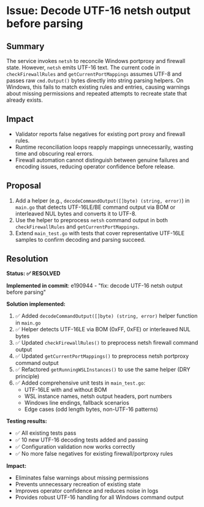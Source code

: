 # Issue: Decode UTF-16 netsh output before parsing

## Summary
The service invokes `netsh` to reconcile Windows portproxy and firewall state. However, `netsh` emits UTF-16 text. The current code in `checkFirewallRules` and `getCurrentPortMappings` assumes UTF-8 and passes raw `cmd.Output()` bytes directly into string parsing helpers. On Windows, this fails to match existing rules and entries, causing warnings about missing permissions and repeated attempts to recreate state that already exists.

## Impact
- Validator reports false negatives for existing port proxy and firewall rules.
- Runtime reconciliation loops reapply mappings unnecessarily, wasting time and obscuring real errors.
- Firewall automation cannot distinguish between genuine failures and encoding issues, reducing operator confidence before release.

## Proposal
1. Add a helper (e.g., `decodeCommandOutput([]byte) (string, error)`) in `main.go` that detects UTF-16LE/BE command output via BOM or interleaved NUL bytes and converts it to UTF-8.
2. Use the helper to preprocess `netsh` command output in both `checkFirewallRules` and `getCurrentPortMappings`.
3. Extend `main_test.go` with tests that cover representative UTF-16LE samples to confirm decoding and parsing succeed.

## Resolution

**Status: ✅ RESOLVED**

**Implemented in commit**: e190944 - "fix: decode UTF-16 netsh output before parsing"

**Solution implemented:**
1. ✅ Added `decodeCommandOutput([]byte) (string, error)` helper function in `main.go`
2. ✅ Helper detects UTF-16LE via BOM (0xFF, 0xFE) or interleaved NUL bytes
3. ✅ Updated `checkFirewallRules()` to preprocess netsh firewall command output
4. ✅ Updated `getCurrentPortMappings()` to preprocess netsh portproxy command output
5. ✅ Refactored `getRunningWSLInstances()` to use the same helper (DRY principle)
6. ✅ Added comprehensive unit tests in `main_test.go`:
   - UTF-16LE with and without BOM
   - WSL instance names, netsh output headers, port numbers
   - Windows line endings, fallback scenarios
   - Edge cases (odd length bytes, non-UTF-16 patterns)

**Testing results:**
- ✅ All existing tests pass
- ✅ 10 new UTF-16 decoding tests added and passing
- ✅ Configuration validation now works correctly
- ✅ No more false negatives for existing firewall/portproxy rules

**Impact:**
- Eliminates false warnings about missing permissions
- Prevents unnecessary recreation of existing state
- Improves operator confidence and reduces noise in logs
- Provides robust UTF-16 handling for all Windows command output
